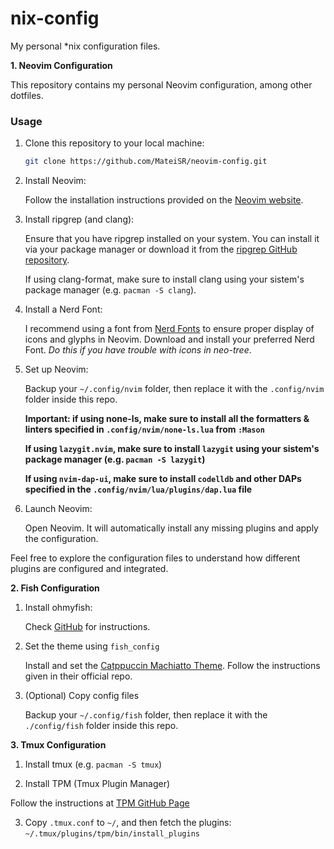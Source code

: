 # nix-config
My personal \*nix configuration files.

**1. Neovim Configuration**

This repository contains my personal Neovim configuration, among other dotfiles.

### Usage

1. Clone this repository to your local machine:

    ```bash
    git clone https://github.com/MateiSR/neovim-config.git
    ```

2. Install Neovim:

    Follow the installation instructions provided on the [Neovim website](https://neovim.io/).

3. Install ripgrep (and clang):

    Ensure that you have ripgrep installed on your system. You can install it via your package manager or download it from the [ripgrep GitHub repository](https://github.com/BurntSushi/ripgrep).

    If using clang-format, make sure to install clang using your sistem's package manager (e.g. `pacman -S clang`).

4. Install a Nerd Font:

    I recommend using a font from [Nerd Fonts](https://www.nerdfonts.com/) to ensure proper display of icons and glyphs in Neovim. Download and install your preferred Nerd Font. *Do this if you have trouble with icons in neo-tree*.

5. Set up Neovim:

    Backup your `~/.config/nvim` folder, then replace it with the `.config/nvim` folder inside this repo. 
    
    **Important: if using none-ls, make sure to install all the formatters & linters specified in `.config/nvim/none-ls.lua` from `:Mason`**
    
    **If using `lazygit.nvim`, make sure to install `lazygit` using your sistem's package manager (e.g. `pacman -S lazygit`)**

    **If using `nvim-dap-ui`, make sure to install `codelldb` and other DAPs specified in the `.config/nvim/lua/plugins/dap.lua` file** 

6. Launch Neovim:

    Open Neovim. It will automatically install any missing plugins and apply the configuration.
    
Feel free to explore the configuration files to understand how different plugins are configured and integrated.

**2. Fish Configuration**

1. Install ohmyfish:
    
    Check [GitHub](https://github.com/oh-my-fish/oh-my-fish) for instructions.
2. Set the theme using `fish_config`

    Install and set the [Catppuccin Machiatto Theme](https://github.com/catppuccin/fish). Follow the instructions given in their official repo.

3. (Optional) Copy config files

    Backup your `~/.config/fish` folder, then replace it with the `./config/fish` folder inside this repo.

**3. Tmux Configuration**

1. Install tmux (e.g. `pacman -S tmux`)

2. Install TPM (Tmux Plugin Manager)

Follow the instructions at [TPM GitHub Page](https://github.com/tmux-plugins/tpm)

3. Copy `.tmux.conf` to `~/`, and then fetch the plugins: `~/.tmux/plugins/tpm/bin/install_plugins`
